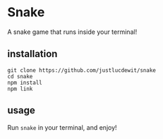 # Snake
A snake game that runs inside your terminal!

## installation
```
git clone https://github.com/justlucdewit/snake
cd snake
npm install
npm link
```

## usage
Run `snake` in your terminal, and enjoy!